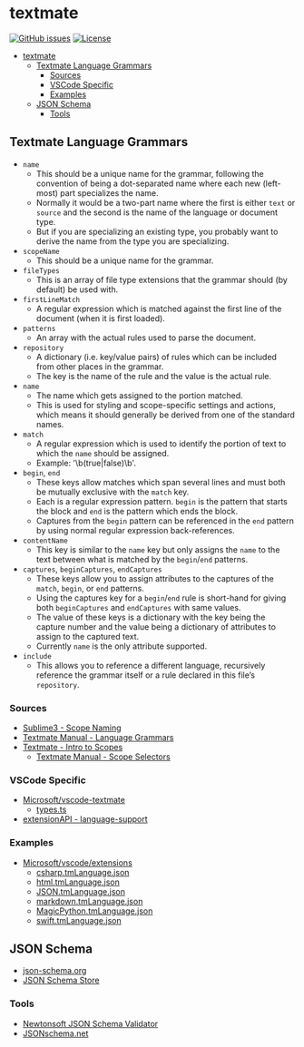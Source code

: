 # textmate
[![GitHub issues](https://img.shields.io/github/issues/dunstontc/textmate.svg)](https://github.com/dunstontc/textmate/issues)
[![License](https://img.shields.io/github/license/dunstontc/textmate.svg)](https://github.com/dunstontc/textmate/blob/master/LICENSE)

<!-- TOC -->

- [textmate](#textmate)
    - [Textmate Language Grammars](#textmate-language-grammars)
        - [Sources](#sources)
        - [VSCode Specific](#vscode-specific)
        - [Examples](#examples)
    - [JSON Schema](#json-schema)
        - [Tools](#tools)

<!-- /TOC -->

## Textmate Language Grammars
- `name`
  - This should be a unique name for the grammar, following the convention of being a dot-separated name where each new (left-most) part specializes the name. 
  - Normally it would be a two-part name where the first is either `text` or `source` and the second is the name of the language or document type. 
  - But if you are specializing an existing type, you probably want to derive the name from the type you are specializing. 
- `scopeName`
  - This should be a unique name for the grammar.
- `fileTypes`
  - This is an array of file type extensions that the grammar should (by default) be used with. 
- `firstLineMatch`
  - A regular expression which is matched against the first line of the document (when it is first loaded).
- `patterns`
  - An array with the actual rules used to parse the document.
- `repository`
  - A dictionary (i.e. key/value pairs) of rules which can be included from other places in the grammar. 
  - The key is the name of the rule and the value is the actual rule.
- `name`
  - The name which gets assigned to the portion matched. 
  - This is used for styling and scope-specific settings and actions, which means it should generally be derived from one of the standard names.
- `match`
  - A regular expression which is used to identify the portion of text to which the `name` should be assigned. 
  - Example: '\b(true|false)\b'.
- `begin`, `end` 
  - These keys allow matches which span several lines and must both be mutually exclusive with the `match` key. 
  - Each is a regular expression pattern. `begin` is the pattern that starts the block and `end` is the pattern which ends the block. 
  - Captures from the `begin` pattern can be referenced in the `end` pattern by using normal regular expression back-references.
- `contentName`
  - This key is similar to the `name` key but only assigns the `name` to the text between what is matched by the `begin`/`end` patterns.
- `captures`, `beginCaptures`, `endCaptures` 
  - These keys allow you to assign attributes to the captures of the `match`, `begin`, or `end` patterns. 
  - Using the captures key for a `begin`/`end` rule is short-hand for giving both `beginCaptures` and `endCaptures` with same values.
  - The value of these keys is a dictionary with the key being the capture number and the value being a dictionary of attributes to assign to the captured text. 
  - Currently `name` is the only attribute supported.
- `include`
  - This allows you to reference a different language, recursively reference the grammar itself or a rule declared in this file’s `repository`.

### Sources
- [Sublime3 - Scope Naming](https://www.sublimetext.com/docs/3/scope_naming.html)
- [Textmate Manual - Language Grammars](https://manual.macromates.com/en/language_grammars.html)
- [Textmate - Intro to Scopes](http://blog.macromates.com/2005/introduction-to-scopes/)
  - [Textmate Manual - Scope Selectors](https://manual.macromates.com/en/scope_selectors)
### VSCode Specific
- [Microsoft/vscode-textmate](https://github.com/Microsoft/vscode-textmate)
  - [types.ts](https://github.com/Microsoft/vscode-textmate/blob/master/src/types.ts)
- [extensionAPI - language-support](https://code.visualstudio.com/docs/extensionAPI/language-support)
### Examples
- [Microsoft/vscode/extensions](https://github.com/Microsoft/vscode/tree/master/extensions)
  - [csharp.tmLanguage.json](https://github.com/Microsoft/vscode/blob/master/extensions/csharp/syntaxes/csharp.tmLanguage.json)
  - [html.tmLanguage.json](https://github.com/Microsoft/vscode/blob/master/extensions/html/syntaxes/html.tmLanguage.json)
  - [JSON.tmLanguage.json](https://github.com/Microsoft/vscode/blob/master/extensions/json/syntaxes/JSON.tmLanguage.json)
  - [markdown.tmLanguage.json](https://github.com/Microsoft/vscode/blob/master/extensions/markdown-basics/syntaxes/markdown.tmLanguage.json)
  - [MagicPython.tmLanguage.json](https://github.com/Microsoft/vscode/blob/master/extensions/python/syntaxes/MagicPython.tmLanguage.json)
  - [swift.tmLanguage.json](https://github.com/Microsoft/vscode/blob/master/extensions/swift/syntaxes/swift.tmLanguage.json)





## JSON Schema
- [json-schema.org](http://json-schema.org/)
- [JSON Schema Store](http://schemastore.org/json/)
### Tools
- [Newtonsoft JSON Schema Validator](https://www.jsonschemavalidator.net/)
- [JSONschema.net](https://jsonschema.net/)

